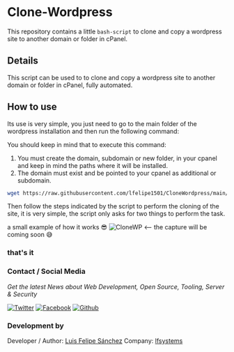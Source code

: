 # Clone-Wordpress

This repository contains a little `bash-script` to clone and copy a wordpress site to another domain or folder in cPanel.

## Details

This script can be used to to clone and copy a wordpress site to another domain or folder in cPanel, fully automated.

## How to use

Its use is very simple, you just need to go to the main folder of the wordpress installation and then run the following command:

You should keep in mind that to execute this command:

1. You must create the domain, subdomain or new folder, in your cpanel and keep in mind the paths where it will be installed.
2. The domain must exist and be pointed to your cpanel as additional or subdomain.

```bash
wget https://raw.githubusercontent.com/lfelipe1501/CloneWordpress/main/clonewp.sh && chmod +x clonewp.sh && bash clonewp.sh
```

Then follow the steps indicated by the script to perform the cloning of the site, it is very simple, the script only asks for two things to perform the task.

a small example of how it works :sunglasses:
![CloneWP](https://raw.githubusercontent.com/lfelipe1501/lfelipe-projects/master/clonewp.gif) <-- the capture will be coming soon 😅

### that's it

### Contact / Social Media

*Get the latest News about Web Development, Open Source, Tooling, Server & Security*

[![Twitter](https://github.frapsoft.com/social/twitter.png)](https://twitter.com/lfelipe1501)
[![Facebook](https://github.frapsoft.com/social/facebook.png)](https://www.facebook.com/lfelipe1501)
[![Github](https://github.frapsoft.com/social/github.png)](https://github.com/lfelipe1501)

### Development by

Developer / Author: [Luis Felipe Sánchez](https://github.com/lfelipe1501)
Company: [lfsystems](https://www.lfsystems.com.co)

